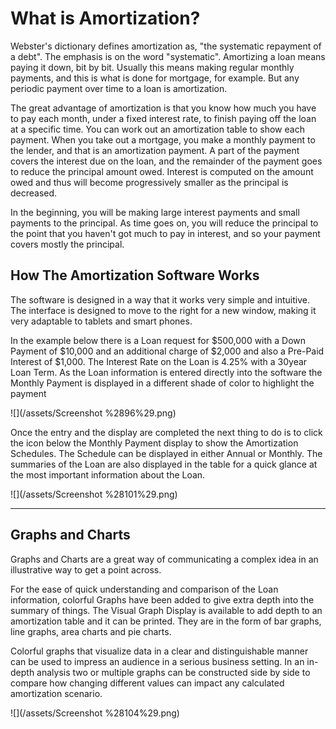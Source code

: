 # What is Amortization?

Webster's dictionary defines amortization as, "the systematic repayment of a debt". The emphasis is on the word "systematic". Amortizing a loan means paying it down, bit by bit. Usually this means making regular monthly payments, and this is what is done for mortgage, for example. But any periodic payment over time to a loan is amortization.

The great advantage of amortization is that you know how much you have to pay each month, under a fixed interest rate, to finish paying off the loan at a specific time. You can work out an amortization table to show each payment. When you take out a mortgage, you make a monthly payment to the lender, and that is an amortization payment. A part of the payment covers the interest due on the loan, and the remainder of the payment goes to reduce the principal amount owed. Interest is computed on the amount owed and thus will become progressively smaller as the principal is decreased.

In the beginning, you will be making large interest payments and small payments to the principal. As time goes on, you will reduce the principal to the point that you haven't got much to pay in interest, and so your payment covers mostly the principal.

## How The Amortization Software Works

The software is designed in a way that it works very simple and intuitive. The interface is designed to move to the right for a new window, making it very adaptable to tablets and smart phones.

In the example below there is a Loan request for $500,000 with a Down Payment of $10,000 and an additional charge of $2,000 and also a Pre-Paid Interest of $1,000. The Interest Rate on the Loan is 4.25% with a 30year Loan Term. As the Loan information is entered directly into the software the Monthly Payment is displayed in a different shade of color to highlight the payment

![](/assets/Screenshot %2896%29.png)

Once the entry and the display are completed the next thing to do is to click the icon below the Monthly Payment display to show the Amortization Schedules. The Schedule can be displayed in either Annual or Monthly. The summaries of the Loan are also displayed in the table for a quick glance at the most important information about the Loan.

![](/assets/Screenshot %28101%29.png)

---

## Graphs and Charts

Graphs and Charts are a great way of communicating a complex idea in an illustrative way to get a point across.

For the ease of quick understanding and comparison of the Loan information, colorful Graphs have been added to give extra depth into the summary of things.  The Visual Graph Display is available to add depth to an amortization table and it can be printed. They are in the form of bar graphs, line graphs, area charts and pie charts.

Colorful graphs that visualize data in a clear and distinguishable manner can be used to impress an audience in a serious business setting. In an in-depth analysis two or multiple graphs can be constructed side by side to compare how changing different values can impact any calculated amortization scenario.

![](/assets/Screenshot %28104%29.png)

